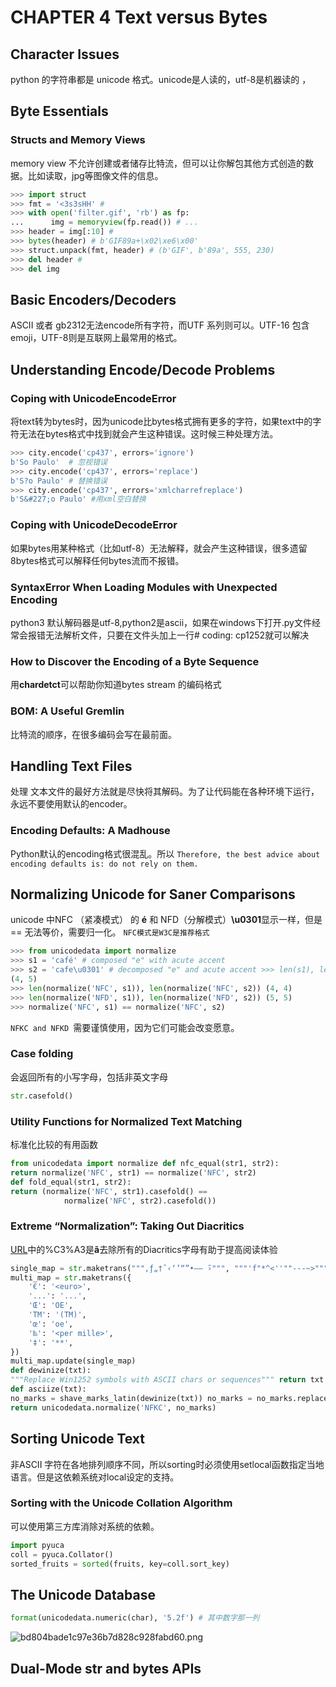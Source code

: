 # CHAPTER 4 Text versus Bytes
## Character Issues
python 的字符串都是 unicode 格式。unicode是人读的，utf-8是机器读的 ，

## Byte Essentials
### Structs and Memory Views
memory view 不允许创建或者储存比特流，但可以让你解包其他方式创造的数据。比如读取，jpg等图像文件的信息。

```python
>>> import struct
>>> fmt = '<3s3sHH' #
>>> with open('filter.gif', 'rb') as fp: 
...      img = memoryview(fp.read()) # ...
>>> header = img[:10] #
>>> bytes(header) # b'GIF89a+\x02\xe6\x00'
>>> struct.unpack(fmt, header) # (b'GIF', b'89a', 555, 230)
>>> del header #
>>> del img
```

## Basic Encoders/Decoders
ASCII 或者 gb2312无法encode所有字符，而UTF 系列则可以。UTF-16 包含emoji，UTF-8则是互联网上最常用的格式。

## Understanding Encode/Decode Problems
### Coping with UnicodeEncodeError
将text转为bytes时，因为unicode比bytes格式拥有更多的字符，如果text中的字符无法在bytes格式中找到就会产生这种错误。这时候三种处理方法。
```python
>>> city.encode('cp437', errors='ignore')
b'So Paulo'  # 忽视错误
>>> city.encode('cp437', errors='replace')
b'S?o Paulo' # 替换错误
>>> city.encode('cp437', errors='xmlcharrefreplace')
b'S&#227;o Paulo' #用xml空白替换
```

### Coping with UnicodeDecodeError
如果bytes用某种格式（比如utf-8）无法解释，就会产生这种错误，很多遗留8bytes格式可以解释任何bytes流而不报错。

### SyntaxError When Loading Modules with Unexpected Encoding
python3 默认解码器是utf-8,python2是ascii，如果在windows下打开.py文件经常会报错无法解析文件，只要在文件头加上一行# coding: cp1252就可以解决

### How to Discover the Encoding of a Byte Sequence
用**chardetct**可以帮助你知道bytes stream 的编码格式

### BOM: A Useful Gremlin
比特流的顺序，在很多编码会写在最前面。


## Handling Text Files
处理 文本文件的最好方法就是尽快将其解码。为了让代码能在各种环境下运行，永远不要使用默认的encoder。

### Encoding Defaults: A Madhouse
Python默认的encoding格式很混乱。所以
`Therefore, the best advice about encoding defaults is: do not rely on them.`

## Normalizing Unicode for Saner Comparisons
unicode 中NFC （紧凑模式） 的 **é** 和 NFD（分解模式）**\u0301**显示一样，但是 == 无法等价，需要归一化。 `NFC模式是W3C是推荐格式`
```python
>>> from unicodedata import normalize
>>> s1 = 'café' # composed "e" with acute accent
>>> s2 = 'cafe\u0301' # decomposed "e" and acute accent >>> len(s1), len(s2)
(4, 5)
>>> len(normalize('NFC', s1)), len(normalize('NFC', s2)) (4, 4)
>>> len(normalize('NFD', s1)), len(normalize('NFD', s2)) (5, 5)
>>> normalize('NFC', s1) == normalize('NFC', s2)
```
`NFKC and NFKD `需要谨慎使用，因为它们可能会改变愿意。

### Case folding 
会返回所有的小写字母，包括非英文字母
```python
str.casefold()
```

### Utility Functions for Normalized Text Matching
标准化比较的有用函数
```python
from unicodedata import normalize def nfc_equal(str1, str2):
return normalize('NFC', str1) == normalize('NFC', str2)
def fold_equal(str1, str2):
return (normalize('NFC', str1).casefold() ==
            normalize('NFC', str2).casefold())
```
### Extreme “Normalization”: Taking Out Diacritics

[URL](http://en.wikipedia.org/wiki/S%C3%A3o_Paulo)中的%C3%A3是**ã**去除所有的Diacritics字母有助于提高阅读体验

```python
single_map = str.maketrans("""‚ƒ„†ˆ‹‘’“”•–— ̃›""", """'f"*^<''""---~>""")
multi_map = str.maketrans({
    '€': '<euro>',
    '...': '...',
    'Œ': 'OE',
    'TM': '(TM)',
    'œ': 'oe',
    '‰': '<per mille>',
    '‡': '**',
})
multi_map.update(single_map)
def dewinize(txt):
"""Replace Win1252 symbols with ASCII chars or sequences""" return txt.translate(multi_map)
def asciize(txt):
no_marks = shave_marks_latin(dewinize(txt)) no_marks = no_marks.replace('ß', 'ss')
return unicodedata.normalize('NFKC', no_marks)
```

## Sorting Unicode Text
非ASCII 字符在各地排列顺序不同，所以sorting时必须使用setlocal函数指定当地语言。但是这依赖系统对local设定的支持。

### Sorting with the Unicode Collation Algorithm
可以使用第三方库消除对系统的依赖。
```python
import pyuca
coll = pyuca.Collator()
sorted_fruits = sorted(fruits, key=coll.sort_key)
```
## The Unicode Database
```python
format(unicodedata.numeric(char), '5.2f') # 其中数字那一列
```

![bd804bade1c97e36b7d828c928fabd60.png](evernotecid://60614192-C7C5-4611-9CAC-5D15AB1BE3D8/appyinxiangcom/7169492/ENResource/p13375)

## Dual-Mode str and bytes APIs

